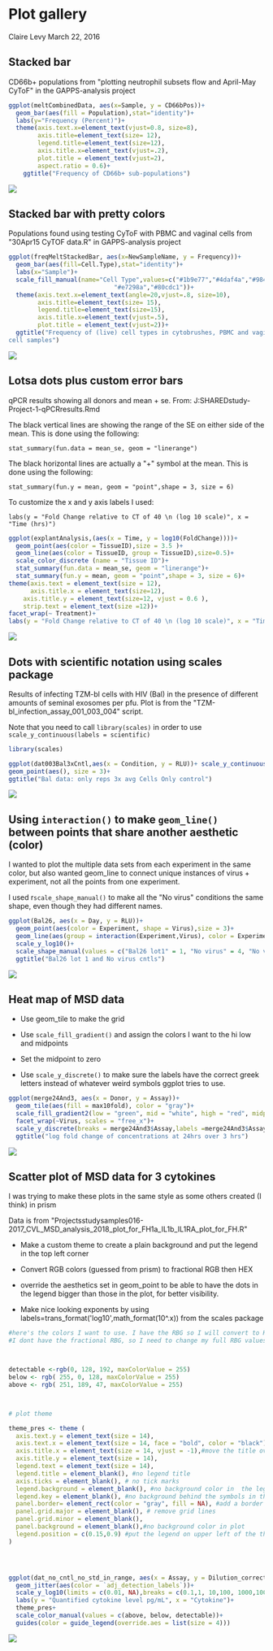 Plot gallery
================
Claire Levy
March 22, 2016

Stacked bar
-----------

CD66b+ populations from "plotting neutrophil subsets flow and April-May CyToF" in the GAPPS-analysis project

``` r
ggplot(meltCombinedData, aes(x=Sample, y = CD66bPos))+
  geom_bar(aes(fill = Population),stat="identity")+
  labs(y="Frequency (Percent)")+
  theme(axis.text.x=element_text(vjust=0.8, size=8),
        axis.title=element_text(size= 12),
        legend.title=element_text(size=12),
        axis.title.x=element_text(vjust=.2),
        plot.title = element_text(vjust=2),
        aspect.ratio = 0.6)+
    ggtitle("Frequency of CD66b+ sub-populations")
```

![](Plot_gallery_files/figure-markdown_github/unnamed-chunk-2-1.png)

Stacked bar with pretty colors
------------------------------

Populations found using testing CyToF with PBMC and vaginal cells from "30Apr15 CyTOF data.R" in GAPPS-analysis project

``` r
ggplot(freqMeltStackedBar, aes(x=NewSampleName, y = Frequency))+
  geom_bar(aes(fill=Cell.Type),stat="identity")+
  labs(x="Sample")+
  scale_fill_manual(name="Cell Type",values=c("#1b9e77","#4daf4a","#984ea3",
                             "#e7298a","#80cdc1"))+
  theme(axis.text.x=element_text(angle=20,vjust=.8, size=10),
        axis.title=element_text(size= 15),
        legend.title=element_text(size=15),
        axis.title.x=element_text(vjust=.5),
        plot.title = element_text(vjust=2))+
  ggtitle("Frequency of (live) cell types in cytobrushes, PBMC and vaginal
cell samples")
```

![](Plot_gallery_files/figure-markdown_github/unnamed-chunk-4-1.png)

Lotsa dots plus custom error bars
---------------------------------

qPCR results showing all donors and mean + se. From: J:SHAREDstudy-Project-1-qPCRresults.Rmd

The black vertical lines are showing the range of the SE on either side of the mean. This is done using the following:

`stat_summary(fun.data = mean_se, geom = "linerange")`

The black horizontal lines are actually a "+" symbol at the mean. This is done using the following:

`stat_summary(fun.y = mean, geom = "point",shape = 3, size = 6)`

To customize the x and y axis labels I used:

`labs(y = "Fold Change relative to CT of 40 \n (log 10 scale)", x = "Time (hrs)")`

``` r
ggplot(explantAnalysis,(aes(x = Time, y = log10(FoldChange))))+
  geom_point(aes(color = TissueID),size = 3.5 )+
  geom_line(aes(color = TissueID, group = TissueID),size=0.5)+
  scale_color_discrete (name = "Tissue ID")+
  stat_summary(fun.data = mean_se, geom = "linerange")+
  stat_summary(fun.y = mean, geom = "point",shape = 3, size = 6)+
theme(axis.text = element_text(size = 12),
      axis.title.x = element_text(size=12), 
    axis.title.y = element_text(size=12, vjust = 0.6 ),
    strip.text = element_text(size =12))+
facet_wrap(~ Treatment)+
labs(y = "Fold Change relative to CT of 40 \n (log 10 scale)", x = "Time (hrs)")
```

![](Plot_gallery_files/figure-markdown_github/unnamed-chunk-6-1.png)

Dots with scientific notation using scales package
--------------------------------------------------

Results of infecting TZM-bl cells with HIV (Bal) in the presence of different amounts of seminal exosomes per pfu. Plot is from the "TZM-bl\_infection\_assay\_001\_003\_004" script.

Note that you need to call `library(scales)` in order to use `scale_y_continuous(labels = scientific)`

``` r
library(scales)

ggplot(dat003Bal3xCntl,aes(x = Condition, y = RLU))+ scale_y_continuous(labels = scientific)+
geom_point(aes(), size = 3)+
ggtitle("Bal data: only reps 3x avg Cells Only control")
```

![](Plot_gallery_files/figure-markdown_github/unnamed-chunk-8-1.png)

Using `interaction()` to make `geom_line()` between points that share another aesthetic (color)
-----------------------------------------------------------------------------------------------

I wanted to plot the multiple data sets from each experiment in the same color, but also wanted geom\_line to connect unique instances of virus + experiment, not all the points from one experiment.

I used r`scale_shape_manual()` to make all the "No virus" conditions the same shape, even though they had different names.

``` r
ggplot(Bal26, aes(x = Day, y = RLU))+
  geom_point(aes(color = Experiment, shape = Virus),size = 3)+
  geom_line(aes(group = interaction(Experiment,Virus), color = Experiment))+
  scale_y_log10()+
  scale_shape_manual(values = c("Bal26 lot1" = 1, "No virus" = 4, "No virus1" = 4, "No virus2" = 4 ))+
  ggtitle("Bal26 lot 1 and No virus cntls")
```

![](Plot_gallery_files/figure-markdown_github/unnamed-chunk-10-1.png)

Heat map of MSD data
--------------------

-   Use geom\_tile to make the grid

-   Use `scale_fill_gradient()` and assign the colors I want to the hi low and midpoints

-   Set the midpoint to zero

-   Use `scale_y_discrete()` to make sure the labels have the correct greek letters instead of whatever weird symbols ggplot tries to use.

``` r
ggplot(merge24And3, aes(x = Donor, y = Assay))+
  geom_tile(aes(fill = max10fold), color = "gray")+
  scale_fill_gradient2(low = "green", mid = "white", high = "red", midpoint = 0, name = "log10 Fold Change")+
  facet_wrap(~Virus, scales = "free_x")+
  scale_y_discrete(breaks = merge24And3$Assay,labels =merge24And3$Assay)+
  ggtitle("log fold change of concentrations at 24hrs over 3 hrs")
```

![](Plot_gallery_files/figure-markdown_github/unnamed-chunk-12-1.png)

Scatter plot of MSD data for 3 cytokines
----------------------------------------

I was trying to make these plots in the same style as some others created (I think) in prism

Data is from "Projectsstudysamples016-2017\_CVL\_MSD\_analysis\_2018\_plot\_for\_FH1a\_IL1b\_IL1RA\_plot\_for\_FH.R"

-   Make a custom theme to create a plain background and put the legend in the top left corner

-   Convert RGB colors (guessed from prism) to fractional RGB then HEX

-   override the aesthetics set in geom\_point to be able to have the dots in the legend bigger than those in the plot, for better visibility.

-   Make nice looking exponents by using labels=trans\_format('log10',math\_format(10^.x)) from the scales package

``` r
#here's the colors I want to use. I have the RBG so I will convert to HEX
#I dont have the fractional RBG, so I need to change my full RBG values to fractional using maxColorValue



detectable <-rgb(0, 128, 192, maxColorValue = 255)
below <- rgb( 255, 0, 128, maxColorValue = 255)
above <- rgb( 251, 189, 47, maxColorValue = 255)



# plot theme

theme_pres <- theme (
  axis.text.y = element_text(size = 14),
  axis.text.x = element_text(size = 14, face = "bold", color = "black"), # black bold text for x axis labels
  axis.title.x = element_text(size = 14, vjust = -1),#move the title over a little
  axis.title.y = element_text(size = 14),
  legend.text = element_text(size = 14),
  legend.title = element_blank(), #no legend title
  axis.ticks = element_blank(), # no tick marks 
  legend.background = element_blank(), #no background color in  the legend box
  legend.key = element_blank(), #no background behind the symbols in the legend
  panel.border= element_rect(color = "gray", fill = NA), #add a border around the plot
  panel.grid.major = element_blank(), # remove grid lines
  panel.grid.minor = element_blank(),
  panel.background = element_blank(),#no background color in plot
  legend.position = c(0.15,0.9) #put the legend on upper left of the the plot
)




ggplot(dat_no_cntl_no_std_in_range, aes(x = Assay, y = Dilution_corrected_conc))+
  geom_jitter(aes(color = `adj_detection_labels`))+
  scale_y_log10(limits = c(0.01, NA),breaks = c(0.1,1, 10,100, 1000,10000, 100000, 1000000), labels=trans_format('log10',math_format(10^.x)))+
  labs(y = "Quantified cytokine level pg/mL", x = "Cytokine")+
  theme_pres+
  scale_color_manual(values = c(above, below, detectable))+
  guides(color = guide_legend(override.aes = list(size = 4)))
```

![](Plot_gallery_files/figure-markdown_github/unnamed-chunk-14-1.png)
